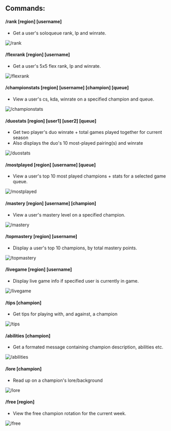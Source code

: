 ## Commands:
#### /rank [region] [username] 
- Get a user's soloqueue rank, lp and winrate.

![/rank](images/rank.PNG)

#### /flexrank [region] [username]
- Get a user's 5x5 flex rank, lp and winrate.

![/flexrank](images/flexrank.PNG)

#### /championstats [region] [username] [champion] [queue]
- View a user's cs, kda, winrate on a specified champion and queue.

![/championstats](images/championstats.PNG)

#### /duostats [region] [user1] [user2] [queue]
- Get two player's duo winrate + total games played together for current season
- Also displays the duo's 10 most-played pairing(s) and winrate


![/duostats](images/duostats.PNG)

#### /mostplayed [region] [username] [queue]
- View a user's top 10 most played champions + stats for a selected game queue.

![/mostplayed](images/mostplayed.PNG)

#### /mastery [region] [username] [champion]
- View a user's mastery level on a specified champion.

![/mastery](images/mastery.PNG)

#### /topmastery [region] [username]
- Display a user's top 10 champions, by total mastery points.

![/topmastery](images/topmastery.PNG)

#### /livegame [region] [username]
- Display live game info if specified user is currently in game.

![/livegame](images/livegame.PNG)

#### /tips [champion]
- Get tips for playing with, and against, a champion 

![/tips](images/tips.PNG)

#### /abilities [champion]
- Get a formated message containing champion description, abilities etc.

![/abilities](images/abilities.PNG)

#### /lore [champion]
- Read up on a champion's lore/background

![/lore](images/lore.PNG)

#### /free [region]
- View the free champion rotation for the current week.

![/free](images/free.PNG)
